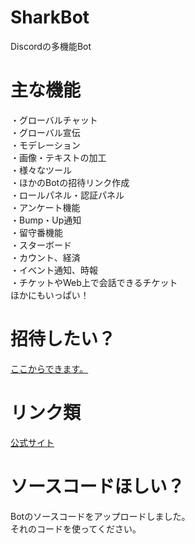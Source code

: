 # SharkBot
Discordの多機能Bot

# 主な機能
・グローバルチャット<br>
・グローバル宣伝<br>
・モデレーション<br>
・画像・テキストの加工<br>
・様々なツール<br>
・ほかのBotの招待リンク作成<br>
・ロールパネル・認証パネル<br>
・アンケート機能<br>
・Bump・Up通知<br>
・留守番機能<br>
・スターボード<br>
・カウント、経済<br>
・イベント通知、時報<br>
・チケットやWeb上で会話できるチケット<br>
ほかにもいっぱい！<br>

# 招待したい？
<a href="https://discord.com/oauth2/authorize?client_id=1322100616369147924">ここからできます。</a>

# リンク類
<a href="https://www.sharkbot.xyz/">公式サイト</a>

# ソースコードほしい？
Botのソースコードをアップロードしました。<br>
それのコードを使ってください。
